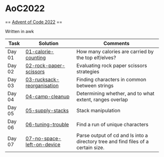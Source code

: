 # AoC2022
== [Advent of Code 2022](https://adventofcode.com/2022) ==

Written in awk


Task | Solution | Comments
---  | ---      | ---
Day 01 | [01-calorie-counting](01-calorie-counting/solve.awk) | How many calories are carried by the top elf/elves?
Day 02 | [02-rock-paper-scissors](02-rock-paper-scissors/solve.awk) | Evaluating rock paper scissors strategies
Day 03 | [03-rucksack-reorganisation](03-rucksack-reorganisation/solve.awk) | Finding characters in common between strings
Day 04 | [04-camp-cleanup](04-camp-cleanup/solve.awk) | Determining whether, and to what extent, ranges overlap
Day 05 | [05-supply-stacks](05-supply-stacks/solve.awk) | Stack manipulation
Day 06 | [06-tuning-trouble](06-tuning-trouble/solve.awk) | Find a run of unique characters
Day 07 | [07-no-space-left-on-device](07-no-space-left-on-device/solve.awk) | Parse output of cd and ls into a directory tree and find files of a certain size.
